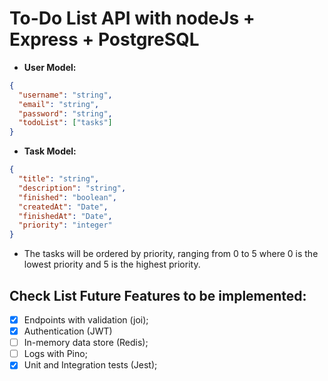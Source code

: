 # **To-Do List API with nodeJs + Express + PostgreSQL**

- **User Model:**

```json
{
  "username": "string",
  "email": "string",
  "password": "string",
  "todoList": ["tasks"]
}
```

- **Task Model:**

```json
{
  "title": "string",
  "description": "string",
  "finished": "boolean",
  "createdAt": "Date",
  "finishedAt": "Date",
  "priority": "integer"
}
```

- The tasks will be ordered by priority, ranging from 0 to 5 where 0 is the lowest priority and 5 is the highest priority.

## **Check List Future Features to be implemented:**

- [x] Endpoints with validation (joi);
- [x] Authentication (JWT)
- [ ] In-memory data store (Redis);
- [ ] Logs with Pino;
- [x] Unit and Integration tests (Jest);
